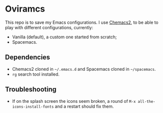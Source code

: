 # Oviramcs

This repo is to save my Emacs configurations. I use [Chemacs2](https://github.com/plexus/chemacs2), to be able to play with different configurations, currently:

- Vanilla (default), a custom one started from scratch;
- Spacemacs.

## Dependencies

- Chemacs2 cloned in `~/.emacs.d` and Spacemacs cloned in `~/spacemacs`.
- `rg` search tool installed.

## Troubleshooting

- If on the splash screen the icons seem broken, a round of `M-x all-the-icons-install-fonts` and a restart should fix them.

